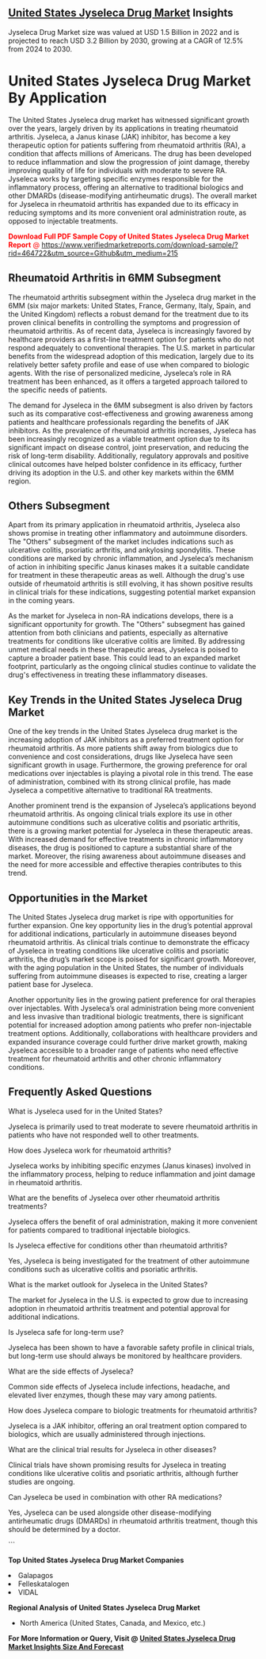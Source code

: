 <h2><a href="https://www.verifiedmarketreports.com/download-sample/?rid=464722&amp;utm_source=Github&amp;utm_medium=215" target="_blank">United States Jyseleca Drug Market</a> Insights</h2><p>Jyseleca Drug Market size was valued at USD 1.5 Billion in 2022 and is projected to reach USD 3.2 Billion by 2030, growing at a CAGR of 12.5% from 2024 to 2030.</p><p><h1>United States Jyseleca Drug Market By Application</h1><p>The United States Jyseleca drug market has witnessed significant growth over the years, largely driven by its applications in treating rheumatoid arthritis. Jyseleca, a Janus kinase (JAK) inhibitor, has become a key therapeutic option for patients suffering from rheumatoid arthritis (RA), a condition that affects millions of Americans. The drug has been developed to reduce inflammation and slow the progression of joint damage, thereby improving quality of life for individuals with moderate to severe RA. Jyseleca works by targeting specific enzymes responsible for the inflammatory process, offering an alternative to traditional biologics and other DMARDs (disease-modifying antirheumatic drugs). The overall market for Jyseleca in rheumatoid arthritis has expanded due to its efficacy in reducing symptoms and its more convenient oral administration route, as opposed to injectable treatments.<p><span class=""><span style="color: #ff0000;"><strong>Download Full PDF Sample Copy of United States Jyseleca Drug Market Report</strong> @ </span><a href="https://www.verifiedmarketreports.com/download-sample/?rid=464722&amp;utm_source=Github&amp;utm_medium=215" target="_blank">https://www.verifiedmarketreports.com/download-sample/?rid=464722&amp;utm_source=Github&amp;utm_medium=215</a></span></p><h2>Rheumatoid Arthritis in 6MM Subsegment</h2><p>The rheumatoid arthritis subsegment within the Jyseleca drug market in the 6MM (six major markets: United States, France, Germany, Italy, Spain, and the United Kingdom) reflects a robust demand for the treatment due to its proven clinical benefits in controlling the symptoms and progression of rheumatoid arthritis. As of recent data, Jyseleca is increasingly favored by healthcare providers as a first-line treatment option for patients who do not respond adequately to conventional therapies. The U.S. market in particular benefits from the widespread adoption of this medication, largely due to its relatively better safety profile and ease of use when compared to biologic agents. With the rise of personalized medicine, Jyseleca’s role in RA treatment has been enhanced, as it offers a targeted approach tailored to the specific needs of patients.<p>The demand for Jyseleca in the 6MM subsegment is also driven by factors such as its comparative cost-effectiveness and growing awareness among patients and healthcare professionals regarding the benefits of JAK inhibitors. As the prevalence of rheumatoid arthritis increases, Jyseleca has been increasingly recognized as a viable treatment option due to its significant impact on disease control, joint preservation, and reducing the risk of long-term disability. Additionally, regulatory approvals and positive clinical outcomes have helped bolster confidence in its efficacy, further driving its adoption in the U.S. and other key markets within the 6MM region.</p><h2>Others Subsegment</h2><p>Apart from its primary application in rheumatoid arthritis, Jyseleca also shows promise in treating other inflammatory and autoimmune disorders. The "Others" subsegment of the market includes indications such as ulcerative colitis, psoriatic arthritis, and ankylosing spondylitis. These conditions are marked by chronic inflammation, and Jyseleca’s mechanism of action in inhibiting specific Janus kinases makes it a suitable candidate for treatment in these therapeutic areas as well. Although the drug's use outside of rheumatoid arthritis is still evolving, it has shown positive results in clinical trials for these indications, suggesting potential market expansion in the coming years.<p>As the market for Jyseleca in non-RA indications develops, there is a significant opportunity for growth. The "Others" subsegment has gained attention from both clinicians and patients, especially as alternative treatments for conditions like ulcerative colitis are limited. By addressing unmet medical needs in these therapeutic areas, Jyseleca is poised to capture a broader patient base. This could lead to an expanded market footprint, particularly as the ongoing clinical studies continue to validate the drug's effectiveness in treating these inflammatory diseases.</p><h2>Key Trends in the United States Jyseleca Drug Market</h2><p>One of the key trends in the United States Jyseleca drug market is the increasing adoption of JAK inhibitors as a preferred treatment option for rheumatoid arthritis. As more patients shift away from biologics due to convenience and cost considerations, drugs like Jyseleca have seen significant growth in usage. Furthermore, the growing preference for oral medications over injectables is playing a pivotal role in this trend. The ease of administration, combined with its strong clinical profile, has made Jyseleca a competitive alternative to traditional RA treatments.</p><p>Another prominent trend is the expansion of Jyseleca’s applications beyond rheumatoid arthritis. As ongoing clinical trials explore its use in other autoimmune conditions such as ulcerative colitis and psoriatic arthritis, there is a growing market potential for Jyseleca in these therapeutic areas. With increased demand for effective treatments in chronic inflammatory diseases, the drug is positioned to capture a substantial share of the market. Moreover, the rising awareness about autoimmune diseases and the need for more accessible and effective therapies contributes to this trend.</p><h2>Opportunities in the Market</h2><p>The United States Jyseleca drug market is ripe with opportunities for further expansion. One key opportunity lies in the drug’s potential approval for additional indications, particularly in autoimmune diseases beyond rheumatoid arthritis. As clinical trials continue to demonstrate the efficacy of Jyseleca in treating conditions like ulcerative colitis and psoriatic arthritis, the drug’s market scope is poised for significant growth. Moreover, with the aging population in the United States, the number of individuals suffering from autoimmune diseases is expected to rise, creating a larger patient base for Jyseleca.</p><p>Another opportunity lies in the growing patient preference for oral therapies over injectables. With Jyseleca’s oral administration being more convenient and less invasive than traditional biologic treatments, there is significant potential for increased adoption among patients who prefer non-injectable treatment options. Additionally, collaborations with healthcare providers and expanded insurance coverage could further drive market growth, making Jyseleca accessible to a broader range of patients who need effective treatment for rheumatoid arthritis and other chronic inflammatory conditions.</p><h2>Frequently Asked Questions</h2><p>What is Jyseleca used for in the United States? </p><p>Jyseleca is primarily used to treat moderate to severe rheumatoid arthritis in patients who have not responded well to other treatments.</p><p>How does Jyseleca work for rheumatoid arthritis? </p><p>Jyseleca works by inhibiting specific enzymes (Janus kinases) involved in the inflammatory process, helping to reduce inflammation and joint damage in rheumatoid arthritis.</p><p>What are the benefits of Jyseleca over other rheumatoid arthritis treatments? </p><p>Jyseleca offers the benefit of oral administration, making it more convenient for patients compared to traditional injectable biologics.</p><p>Is Jyseleca effective for conditions other than rheumatoid arthritis? </p><p>Yes, Jyseleca is being investigated for the treatment of other autoimmune conditions such as ulcerative colitis and psoriatic arthritis.</p><p>What is the market outlook for Jyseleca in the United States? </p><p>The market for Jyseleca in the U.S. is expected to grow due to increasing adoption in rheumatoid arthritis treatment and potential approval for additional indications.</p><p>Is Jyseleca safe for long-term use? </p><p>Jyseleca has been shown to have a favorable safety profile in clinical trials, but long-term use should always be monitored by healthcare providers.</p><p>What are the side effects of Jyseleca? </p><p>Common side effects of Jyseleca include infections, headache, and elevated liver enzymes, though these may vary among patients.</p><p>How does Jyseleca compare to biologic treatments for rheumatoid arthritis? </p><p>Jyseleca is a JAK inhibitor, offering an oral treatment option compared to biologics, which are usually administered through injections.</p><p>What are the clinical trial results for Jyseleca in other diseases? </p><p>Clinical trials have shown promising results for Jyseleca in treating conditions like ulcerative colitis and psoriatic arthritis, although further studies are ongoing.</p><p>Can Jyseleca be used in combination with other RA medications? </p><p>Yes, Jyseleca can be used alongside other disease-modifying antirheumatic drugs (DMARDs) in rheumatoid arthritis treatment, though this should be determined by a doctor.</p>```</p><p><strong>Top United States Jyseleca Drug Market Companies</strong></p><div data-test-id=""><p><li>Galapagos</li><li> Felleskatalogen</li><li> VIDAL</li></p><div><strong>Regional Analysis of&nbsp;United States Jyseleca Drug Market</strong></div><ul><li dir="ltr"><p dir="ltr">North America&nbsp;(United States, Canada, and Mexico, etc.)</p></li></ul><p><strong>For More Information or Query, Visit @&nbsp;</strong><strong><a href="https://www.verifiedmarketreports.com/product/jyseleca-drug-market/?utm_source=Github&amp;utm_medium=215" target="_blank">United States Jyseleca Drug Market Insights Size And Forecast</a></strong></p></div>

